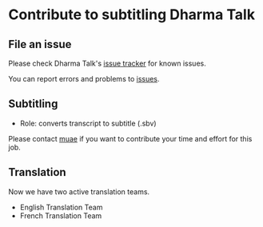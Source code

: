 # Contribute to subtitling Dharma Talk

## File an issue

Please check Dharma Talk's [issue tracker](https://github.com/jungtosociety/dharma-qna/issues) for known issues.  

You can report errors and problems to [issues](https://github.com/jungtosociety/dharma-qna/issues).

## Subtitling

* Role: converts transcript to subtitle (.sbv)

Please contact [muae](mailto:muae.jungto@gmail.com) if you want to contribute your time and effort for this job.

## Translation

Now we have two active translation teams.

* English Translation Team
* French Translation Team
